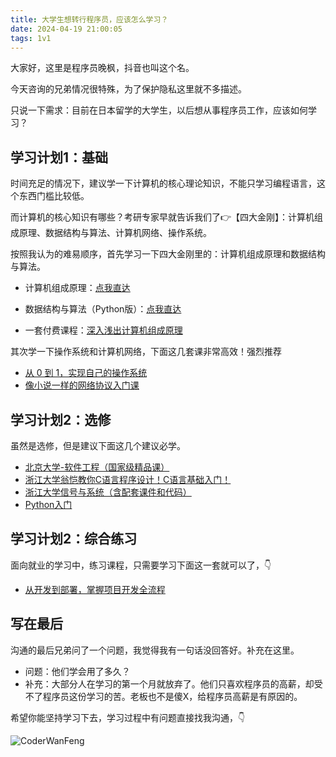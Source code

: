 ```yaml
---
title: 大学生想转行程序员，应该怎么学习？
date: 2024-04-19 21:00:05
tags: 1v1
---
```


大家好，这里是程序员晚枫，抖音也叫这个名。

今天咨询的兄弟情况很特殊，为了保护隐私这里就不多描述。

只说一下需求：目前在日本留学的大学生，以后想从事程序员工作，应该如何学习？

## 学习计划1：基础

时间充足的情况下，建议学一下计算机的核心理论知识，不能只学习编程语言，这个东西门槛比较低。

而计算机的核心知识有哪些？考研专家早就告诉我们了👉【四大金刚】：计算机组成原理、数据结构与算法、计算机网络、操作系统。

按照我认为的难易顺序，首先学习一下四大金刚里的：计算机组成原理和数据结构与算法。

- 计算机组成原理：[点我直达](https://www.bilibili.com/video/BV1t4411e7LH/?spm_id_from=333.337.search-card.all.click)
- 数据结构与算法（Python版）：[点我直达](https://www.bilibili.com/video/BV1VC4y1x7uv/?spm_id_from=333.337.search-card.all.click)

- 一套付费课程：[深入浅出计算机组成原理](http://gk.link/a/11bhl)

其次学一下操作系统和计算机网络，下面这几套课非常高效！强烈推荐

- [从 0 到 1，实现自己的操作系统](http://gk.link/a/11wj6)
- [像小说一样的网络协议入门课](http://gk.link/a/120eQ)

## 学习计划2：选修

虽然是选修，但是建议下面这几个建议必学。

- [北京大学-软件工程（国家级精品课）](https://www.bilibili.com/video/BV1Vt411V72G/?spm_id_from=333.337.search-card.all.click&vd_source=ca20bb8763fcb18660aa74d7a87234fa)
- [浙江大学翁恺教你C语言程序设计！C语言基础入门！](https://www.bilibili.com/video/BV1dr4y1n7vA/)
- [浙江大学信号与系统（含配套课件和代码）](https://www.bilibili.com/video/BV1g94y1Q76G/?spm_id_from=333.337.search-card.all.click&vd_source=ca20bb8763fcb18660aa74d7a87234fa)
- [Python入门](https://www.python-office.com/course/50-python-office.html#%E8%A7%86%E9%A2%91%E6%95%99%E7%A8%8B)


## 学习计划2：综合练习

面向就业的学习中，练习课程，只需要学习下面这一套就可以了，👇

- [从开发到部署，掌握项目开发全流程](http://gk.link/a/10Wl1)


## 写在最后


沟通的最后兄弟问了一个问题，我觉得我有一句话没回答好。补充在这里。

- 问题：他们学会用了多久？
- 补充：大部分人在学习的第一个月就放弃了。他们只喜欢程序员的高薪，却受不了程序员这份学习的苦。老板也不是傻X，给程序员高薪是有原因的。

希望你能坚持学习下去，学习过程中有问题直接找我沟通，👇

![CoderWanFeng](https://python-office-1300615378.cos.ap-chongqing.myqcloud.com/wechat/qr-code.jpg)





